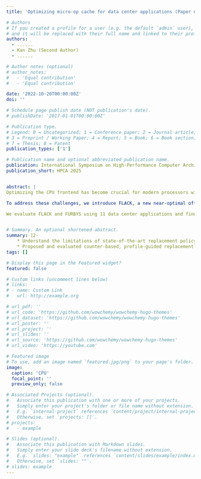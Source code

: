 ```yaml
---
title: 'Optimizing micro-op cache for data center applications (Paper name omitted to maintain anonymity)'

# Authors
# If you created a profile for a user (e.g. the default `admin` user), write the username (folder name) here
# and it will be replaced with their full name and linked to their profile.
authors:
  - ......
  - Kan Zhu (Second Author)
  - ......

# Author notes (optional)
# author_notes:
#   - 'Equal contribution'
#   - 'Equal contribution'

date: '2022-10-20T00:00:00Z'
doi: ''

# Schedule page publish date (NOT publication's date).
# publishDate: '2017-01-01T00:00:00Z'

# Publication type.
# Legend: 0 = Uncategorized; 1 = Conference paper; 2 = Journal article;
# 3 = Preprint / Working Paper; 4 = Report; 5 = Book; 6 = Book section;
# 7 = Thesis; 8 = Patent
publication_types: ['1']

# Publication name and optional abbreviated publication name.
publication: International Symposium on High-Performance Computer Architecture (HPCA) 2025
publication_short: HPCA 2025


abstract: |
Optimizing the CPU frontend has become crucial for modern processors with intricate instruction decoding logic, especially for efficiently running planet-scale data center applications. Micro-operation (micro-op) cache is a key unit to help improve the energy efficiency of the CPU frontend. Unfortunately, we find that data center applications suffer from frequent micro-op cache misses due to the lack of an effective micro-op cache replacement policy. Developing micro-op cache-specific replacement policies is challenging, as there currently does not exist an optimal theoretical solution akin to Belady’s algorithm for conventional caches. As a result, it is unknown by how much replacement policies can be improved and how to get there.

To address these challenges, we introduce FLACK, a new near-optimal offline policy that considers the key features of the micro-op cache, such as variable and disproportional costs of micro-op cache misses and partial hits. We show that FLACK substantially outperforms Belady’s algorithm, thus establishing a new baseline for micro-op cache replacement policies. We then design FURBYS, a practical policy that mimics FLACK via profile-guided methods. FURBYS has three key components to perform cache replacement decisions: (1) it uses profiles of the whole-execution hit/miss behavior, (2) it detects locally (transiently) hot data, and (3) it selectively ignores data with profiled low hit rates.

We evaluate FLACK and FURBYS using 11 data center applications and find that FLACK demonstrates an average bound of 30.21% miss reduction, achieving 4.46% greater miss reduction than Belady’s algorithm. Our practical policy, FURBYS, provides 14.34% average miss reduction compared to LRU, which is 1.84× greater than the current state-of-the-art replacement policy, contributing to 3.10% of performance-per-watt improvement for the CPU core. On average, in terms of miss reduction and IPC gain, FURBYS is equivalent to LRU policy on 1.5× micro-op cache sizes (up to 2×), demonstrating the effectiveness of the proposed replacement policy.


# Summary. An optional shortened abstract.
summary: |2-
    * Understand the limitations of state-of-the-art replacement policy and the uniqueness of micro-op cache.
    * Proposed and evaluated counter-based, profile-guided replacement policy
tags: []

# Display this page in the Featured widget?
featured: false

# Custom links (uncomment lines below)
# links:
# - name: Custom Link
#   url: http://example.org

# url_pdf: ''
# url_code: 'https://github.com/wowchemy/wowchemy-hugo-themes'
# url_dataset: 'https://github.com/wowchemy/wowchemy-hugo-themes'
# url_poster: ''
# url_project: ''
# url_slides: ''
# url_source: 'https://github.com/wowchemy/wowchemy-hugo-themes'
# url_video: 'https://youtube.com'

# Featured image
# To use, add an image named `featured.jpg/png` to your page's folder.
image:
  caption: 'CPU'
  focal_point: ''
  preview_only: false

# Associated Projects (optional).
#   Associate this publication with one or more of your projects.
#   Simply enter your project's folder or file name without extension.
#   E.g. `internal-project` references `content/project/internal-project/index.md`.
#   Otherwise, set `projects: []`.
# projects:
#   - example

# Slides (optional).
#   Associate this publication with Markdown slides.
#   Simply enter your slide deck's filename without extension.
#   E.g. `slides: "example"` references `content/slides/example/index.md`.
#   Otherwise, set `slides: ""`.
# slides: example
---
```


<!-- {{% callout note %}}
Click the _Cite_ button above to demo the feature to enable visitors to import publication metadata into their reference management software.
{{% /callout %}}

{{% callout note %}}
Create your slides in Markdown - click the _Slides_ button to check out the example.
{{% /callout %}}

Supplementary notes can be added here, including [code, math, and images](https://wowchemy.com/docs/writing-markdown-latex/). -->
